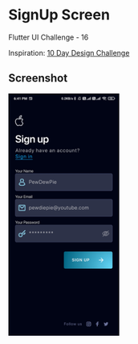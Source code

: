 # SignUp Screen

Flutter UI Challenge - 16

Inspiration: <a href="https://www.figma.com/community/file/863154187917698952">10 Day Design Challenge</a>

## Screenshot

<img height="480px" src="screenshots/1.jpg">&nbsp;&nbsp;&nbsp;&nbsp;
